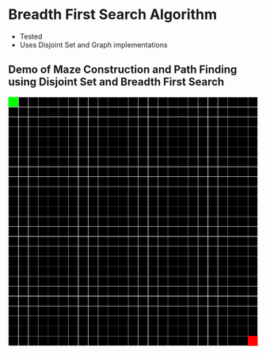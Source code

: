 # Breadth First Search Algorithm
- Tested
- Uses Disjoint Set and Graph implementations

## Demo of Maze Construction and Path Finding using Disjoint Set and Breadth First Search
![Animation of construction of maze and path finding using Breadth First Search](Example/breadth_first_search_demo.gif)
